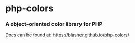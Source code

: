 # php-colors
### A object-oriented color library for PHP

Docs can be found at: https://blasher.github.io/php-colors/

